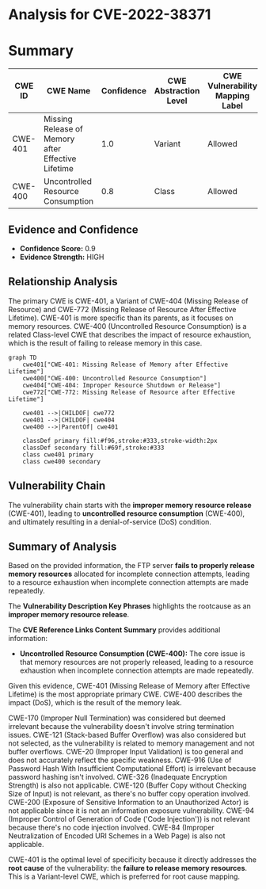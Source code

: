 # Analysis for CVE-2022-38371

# Summary
| CWE ID | CWE Name | Confidence | CWE Abstraction Level | CWE Vulnerability Mapping Label | CWE-Vulnerability Mapping Notes |
|---|---|---|---|---|---|
| CWE-401 | Missing Release of Memory after Effective Lifetime | 1.0 | Variant | Allowed | Primary CWE |
| CWE-400 | Uncontrolled Resource Consumption | 0.8 | Class | Allowed | Secondary Candidate |

## Evidence and Confidence

*   **Confidence Score:** 0.9
*   **Evidence Strength:** HIGH

## Relationship Analysis
The primary CWE is CWE-401, a Variant of CWE-404 (Missing Release of Resource) and CWE-772 (Missing Release of Resource After Effective Lifetime). CWE-401 is more specific than its parents, as it focuses on memory resources. CWE-400 (Uncontrolled Resource Consumption) is a related Class-level CWE that describes the impact of resource exhaustion, which is the result of failing to release memory in this case.

```mermaid
graph TD
    cwe401["CWE-401: Missing Release of Memory after Effective Lifetime"]
    cwe400["CWE-400: Uncontrolled Resource Consumption"]
    cwe404["CWE-404: Improper Resource Shutdown or Release"]
    cwe772["CWE-772: Missing Release of Resource after Effective Lifetime"]

    cwe401 -->|CHILDOF| cwe772
    cwe401 -->|CHILDOF| cwe404
    cwe400 -->|ParentOf| cwe401

    classDef primary fill:#f96,stroke:#333,stroke-width:2px
    classDef secondary fill:#69f,stroke:#333
    class cwe401 primary
    class cwe400 secondary
```

## Vulnerability Chain
The vulnerability chain starts with the **improper memory resource release** (CWE-401), leading to **uncontrolled resource consumption** (CWE-400), and ultimately resulting in a denial-of-service (DoS) condition.

## Summary of Analysis
Based on the provided information, the FTP server **fails to properly release memory resources** allocated for incomplete connection attempts, leading to a resource exhaustion when incomplete connection attempts are made repeatedly.

The **Vulnerability Description Key Phrases** highlights the rootcause as an **improper memory resource release**.

The **CVE Reference Links Content Summary** provides additional information:
*   **Uncontrolled Resource Consumption (CWE-400):** The core issue is that memory resources are not properly released, leading to a resource exhaustion when incomplete connection attempts are made repeatedly.

Given this evidence, CWE-401 (Missing Release of Memory after Effective Lifetime) is the most appropriate primary CWE. CWE-400 describes the impact (DoS), which is the result of the memory leak.

CWE-170 (Improper Null Termination) was considered but deemed irrelevant because the vulnerability doesn't involve string termination issues. CWE-121 (Stack-based Buffer Overflow) was also considered but not selected, as the vulnerability is related to memory management and not buffer overflows. CWE-20 (Improper Input Validation) is too general and does not accurately reflect the specific weakness. CWE-916 (Use of Password Hash With Insufficient Computational Effort) is irrelevant because password hashing isn't involved. CWE-326 (Inadequate Encryption Strength) is also not applicable. CWE-120 (Buffer Copy without Checking Size of Input) is not relevant, as there's no buffer copy operation involved. CWE-200 (Exposure of Sensitive Information to an Unauthorized Actor) is not applicable since it is not an information exposure vulnerability. CWE-94 (Improper Control of Generation of Code ('Code Injection')) is not relevant because there's no code injection involved. CWE-84 (Improper Neutralization of Encoded URI Schemes in a Web Page) is also not applicable.

CWE-401 is the optimal level of specificity because it directly addresses the **root cause** of the vulnerability: the **failure to release memory resources**. This is a Variant-level CWE, which is preferred for root cause mapping.